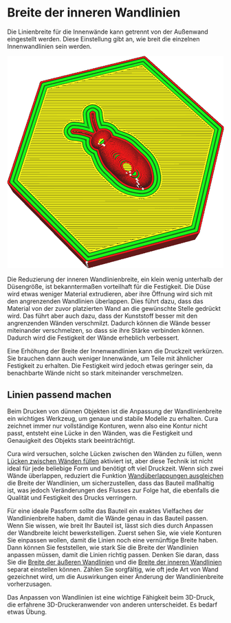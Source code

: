 Breite der inneren Wandlinien
====
Die Linienbreite für die Innenwände kann getrennt von der Außenwand eingestellt werden. Diese Einstellung gibt an, wie breit die einzelnen Innenwandlinien sein werden.

<!--screenshot {
"image_path": "wall_line_width_x.png",
"models": [{"script": "hive.scad"}],
"camera_position": [-31, -31, 147],
"settings": {
    "wall_line_count": 3,
    "wall_line_width_x": 0.8
},
"colours": 64
}-->
![Die Linien für die Innenwände sind viel breiter als der Rest](../../../articles/images/wall_line_width_x.png)

Die Reduzierung der inneren Wandlinienbreite, ein klein wenig unterhalb der Düsengröße, ist bekanntermaßen vorteilhaft für die Festigkeit. Die Düse wird etwas weniger Material extrudieren, aber ihre Öffnung wird sich mit den angrenzenden Wandlinien überlappen. Dies führt dazu, dass das Material von der zuvor platzierten Wand an die gewünschte Stelle gedrückt wird. Das führt aber auch dazu, dass der Kunststoff besser mit den angrenzenden Wänden verschmilzt. Dadurch können die Wände besser miteinander verschmelzen, so dass sie ihre Stärke verbinden können. Dadurch wird die Festigkeit der Wände erheblich verbessert.

Eine Erhöhung der Breite der Innenwandlinien kann die Druckzeit verkürzen. Sie brauchen dann auch weniger Innenwände, um Teile mit ähnlicher Festigkeit zu erhalten. Die Festigkeit wird jedoch etwas geringer sein, da benachbarte Wände nicht so stark miteinander verschmelzen.

Linien passend machen
----
Beim Drucken von dünnen Objekten ist die Anpassung der Wandlinienbreite ein wichtiges Werkzeug, um genaue und stabile Modelle zu erhalten. Cura zeichnet immer nur vollständige Konturen, wenn also eine Kontur nicht passt, entsteht eine Lücke in den Wänden, was die Festigkeit und Genauigkeit des Objekts stark beeinträchtigt.

Cura wird versuchen, solche Lücken zwischen den Wänden zu füllen, wenn [Lücken zwischen Wänden füllen](../shell/fill_perimeter_gaps.md) aktiviert ist, aber diese Technik ist nicht ideal für jede beliebige Form und benötigt oft viel Druckzeit. Wenn sich zwei Wände überlappen, reduziert die Funktion [Wandüberlappungen ausgleichen](../shell/travel_compensate_overlapping_walls_enabled.md) die Breite der Wandlinien, um sicherzustellen, dass das Bauteil maßhaltig ist, was jedoch Veränderungen des Flusses zur Folge hat, die ebenfalls die Qualität und Festigkeit des Drucks verringern.

Für eine ideale Passform sollte das Bauteil ein exaktes Vielfaches der Wandlinienbreite haben, damit die Wände genau in das Bauteil passen. Wenn Sie wissen, wie breit Ihr Bauteil ist, lässt sich dies durch Anpassen der Wandbreite leicht bewerkstelligen. Zuerst sehen Sie, wie viele Konturen Sie einpassen wollen, damit die Linien noch eine vernünftige Breite haben. Dann können Sie feststellen, wie stark Sie die Breite der Wandlinien anpassen müssen, damit die Linien richtig passen. Denken Sie daran, dass Sie die [Breite der äußeren Wandlinien](wall_line_width_0.md) und die [Breite der inneren Wandlinien](wall_line_width_x.md) separat einstellen können. Zählen Sie sorgfältig, wie oft jede Art von Wand gezeichnet wird, um die Auswirkungen einer Änderung der Wandlinienbreite vorherzusagen.

Das Anpassen von Wandlinien ist eine wichtige Fähigkeit beim 3D-Druck, die erfahrene 3D-Druckeranwender von anderen unterscheidet. Es bedarf etwas Übung.
